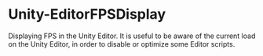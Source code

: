 # Unity-EditorFPSDisplay
 Displaying FPS in the Unity Editor. It is useful to be aware of the current load on the Unity Editor, in order to disable or optimize some Editor scripts.

